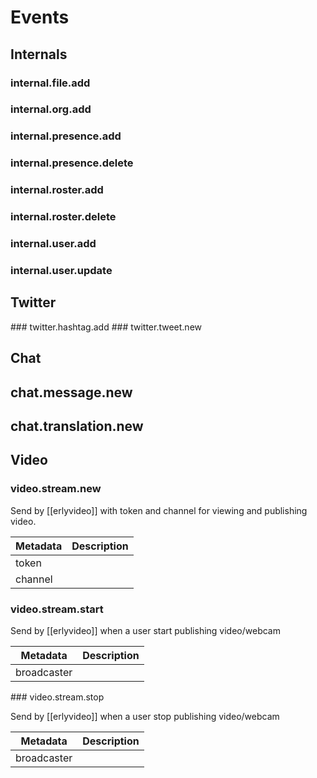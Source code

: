 # Events

## Internals

### internal.file.add
### internal.org.add
### internal.presence.add
### internal.presence.delete
### internal.roster.add
### internal.roster.delete
### internal.user.add
### internal.user.update

## Twitter

### twitter.hashtag.add
### twitter.tweet.new

## Chat

## chat.message.new
## chat.translation.new

## Video

### video.stream.new

Send by [[erlyvideo]] with token and channel for viewing and publishing video.

Metadata       | Description
---------------|------------------------------------------
token          |
channel        |


### video.stream.start

Send by [[erlyvideo]] when a user start publishing video/webcam

Metadata       | Description
---------------|------------------------------------------
broadcaster    |

### video.stream.stop

Send by [[erlyvideo]] when a user stop publishing video/webcam

Metadata       | Description
---------------|------------------------------------------
broadcaster    |

